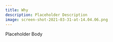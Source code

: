 ```yaml
---
title: Why
description: Placeholder Description
image: screen-shot-2021-03-31-at-14.04.06.png
---
```

Placeholder Body